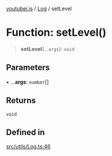 [youtubei.js](../../../README.md) / [Log](../README.md) / setLevel

# Function: setLevel()

> **setLevel**(...`args`): `void`

## Parameters

• ...**args**: `number`[]

## Returns

`void`

## Defined in

[src/utils/Log.ts:46](https://github.com/LuanRT/YouTube.js/blob/4729016fb98e7045ee4043857be7eef780c01e35/src/utils/Log.ts#L46)
